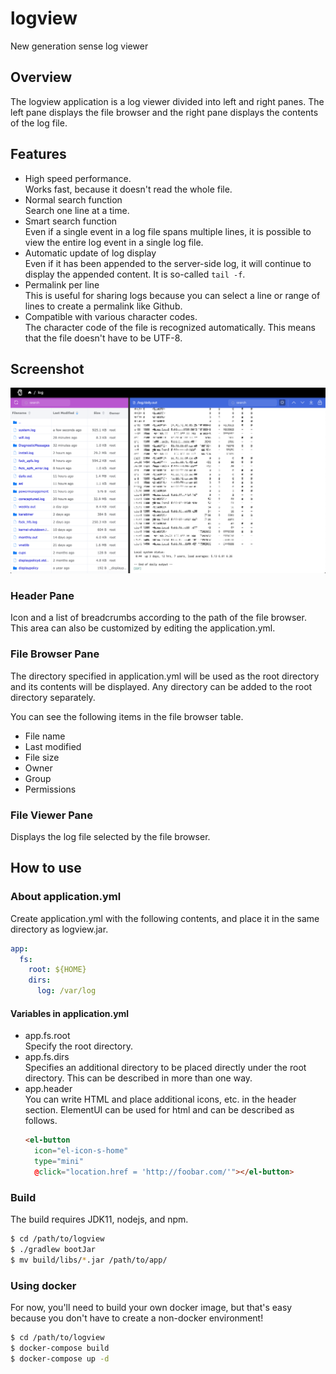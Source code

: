 # logview
New generation sense log viewer

## Overview
The logview application is a log viewer divided into left and right panes.
The left pane displays the file browser and the right pane displays the contents of the log file.

## Features
- High speed performance.  
  Works fast, because it doesn't read the whole file.
- Normal search function  
  Search one line at a time.
- Smart search function  
  Even if a single event in a log file spans multiple lines, it is possible to view the entire log event in a single log file.
- Automatic update of log display  
  Even if it has been appended to the server-side log, it will continue to display the appended content. It is so-called `tail -f`.
- Permalink per line  
  This is useful for sharing logs because you can select a line or range of lines to create a permalink like Github.
- Compatible with various character codes.  
  The character code of the file is recognized automatically. This means that the file doesn't have to be UTF-8.

## Screenshot

![screenshot](https://raw.githubusercontent.com/piclane/logview/master/doc/screenshot.png)

### Header Pane
Icon and a list of breadcrumbs according to the path of the file browser.
This area can also be customized by editing the application.yml.

### File Browser Pane
The directory specified in application.yml will be used as the root directory and its contents will be displayed.
Any directory can be added to the root directory separately.

You can see the following items in the file browser table.
- File name
- Last modified
- File size
- Owner
- Group
- Permissions

### File Viewer Pane
Displays the log file selected by the file browser.

## How to use

### About application.yml

Create application.yml with the following contents, and place it in the same directory as logview.jar.

```yaml
app:
  fs:
    root: ${HOME}
    dirs:
      log: /var/log
```

#### Variables in application.yml
- app.fs.root  
  Specify the root directory.
- app.fs.dirs  
  Specifies an additional directory to be placed directly under the root directory.
  This can be described in more than one way.
- app.header  
  You can write HTML and place additional icons, etc. in the header section.
  ElementUI can be used for html and can be described as follows.
  ```html
  <el-button
    icon="el-icon-s-home"
    type="mini"
    @click="location.href = 'http://foobar.com/'"></el-button>
  ```

### Build

The build requires JDK11, nodejs, and npm.

```bash
$ cd /path/to/logview
$ ./gradlew bootJar
$ mv build/libs/*.jar /path/to/app/
```

### Using docker

For now, you'll need to build your own docker image, but that's easy because you don't have to create a non-docker environment!

```bash
$ cd /path/to/logview
$ docker-compose build
$ docker-compose up -d
```
